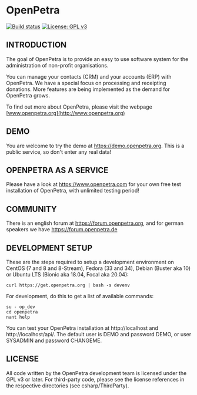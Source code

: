OpenPetra
=========

[![Build status](https://ci.appveyor.com/api/projects/status/github/openpetra/openpetra?branch=test&svg=true)](https://ci.openpetra.org)
[![License: GPL v3](https://img.shields.io/badge/License-GPLv3-blue.svg)](https://www.gnu.org/licenses/gpl-3.0)

INTRODUCTION
------------
The goal of OpenPetra is to provide an easy to use software system for the administration of non-profit organisations.

You can manage your contacts (CRM) and your accounts (ERP) with OpenPetra. We have a special focus on processing and receipting donations. More features are being implemented as the demand for OpenPetra grows.

To find out more about OpenPetra, please visit the webpage [www.openpetra.org](http://www.openpetra.org)

DEMO
----

You are welcome to try the demo at https://demo.openpetra.org. This is a public service, so don't enter any real data!

OPENPETRA AS A SERVICE
----------------------

Please have a look at https://www.openpetra.com for your own free test installation of OpenPetra, with unlimited testing period!

COMMUNITY
---------

There is an english forum at https://forum.openpetra.org, and for german speakers we have https://forum.openpetra.de

DEVELOPMENT SETUP
-----------------

These are the steps required to setup a development environment on CentOS (7 and 8 and 8-Stream), Fedora (33 and 34), Debian (Buster aka 10) or Ubuntu LTS (Bionic aka 18.04, Focal aka 20.04):

```
curl https://get.openpetra.org | bash -s devenv
```

For development, do this to get a list of available commands:

```
su - op_dev
cd openpetra
nant help
```

You can test your OpenPetra installation at http://localhost and http://localhost/api/. 
The default user is DEMO and password DEMO, or user SYSADMIN and password CHANGEME.

LICENSE
-------
All code written by the OpenPetra development team is licensed under the GPL v3 or later.
For third-party code, please see the license references in the respective directories (see csharp/ThirdParty).
